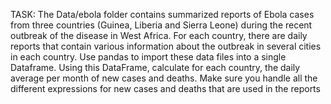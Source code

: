 TASK: The Data/ebola folder contains summarized reports of Ebola cases from three countries (Guinea, Liberia and Sierra Leone) during the recent outbreak of the disease in West Africa. For each country, there are daily reports that contain various information about the outbreak in several cities in each country. Use pandas to import these data files into a single Dataframe. Using this DataFrame, calculate for each country, the daily average per month of new cases and deaths. Make sure you handle all the different expressions for new cases and deaths that are used in the reports
